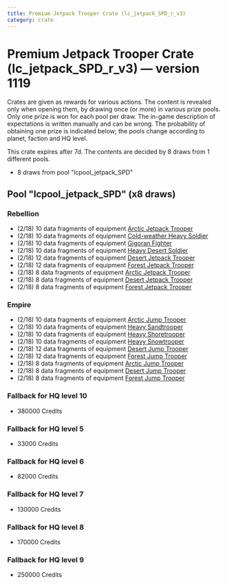 ```yaml
---
title: Premium Jetpack Trooper Crate (lc_jetpack_SPD_r_v3)
category: crate
---
```


# Premium Jetpack Trooper Crate (lc_jetpack_SPD_r_v3) — version 1119

Crates are given as rewards for various actions. The content is revealed only when opening them, by drawing once (or more) in various prize pools. Only one prize is won for each pool per draw. The in-game description of expectations is written manually and can be wrong. The probability of obtaining one prize is indicated below; the pools change according to planet, faction and HQ level.

This crate expires after 7d. The contents are decided by 8 draws from 1 different pools.
  * 8 draws from pool "lcpool_jetpack_SPD"

## Pool "lcpool_jetpack_SPD" (x8 draws)

### Rebellion

  * (2/18) 10 data fragments of equipment [Arctic Jetpack Trooper](eqpRebelEchoBaseJetpackTrooper)
  * (2/18) 10 data fragments of equipment [Cold-weather Heavy Soldier](eqpRebelEchoBaseHeavySoldier)
  * (2/18) 10 data fragments of equipment [Gigoran Fighter](eqpRebelShaggyAlien)
  * (2/18) 10 data fragments of equipment [Heavy Desert Soldier](eqpRebelHeavySandSoldier)
  * (2/18) 12 data fragments of equipment [Desert Jetpack Trooper](eqpRebelSandJetpackTrooper)
  * (2/18) 12 data fragments of equipment [Forest Jetpack Trooper](eqpRebelPentagonJetpackTrooper)
  * (2/18) 8 data fragments of equipment [Arctic Jetpack Trooper](eqpRebelEchoBaseJetpackTrooper)
  * (2/18) 8 data fragments of equipment [Desert Jetpack Trooper](eqpRebelSandJetpackTrooper)
  * (2/18) 8 data fragments of equipment [Forest Jetpack Trooper](eqpRebelPentagonJetpackTrooper)

### Empire

  * (2/18) 10 data fragments of equipment [Arctic Jump Trooper](eqpEmpireSnowJumpTrooper)
  * (2/18) 10 data fragments of equipment [Heavy Sandtrooper](eqpEmpireHeavySandtrooper)
  * (2/18) 10 data fragments of equipment [Heavy Shoretrooper](eqpEmpirePentagonHeavyTrooper)
  * (2/18) 10 data fragments of equipment [Heavy Snowtrooper](eqpEmpireHeavySnowtrooper)
  * (2/18) 12 data fragments of equipment [Desert Jump Trooper](eqpEmpireSandJumpTrooper)
  * (2/18) 12 data fragments of equipment [Forest Jump Trooper](eqpEmpirePentagonJumpTrooper)
  * (2/18) 8 data fragments of equipment [Arctic Jump Trooper](eqpEmpireSnowJumpTrooper)
  * (2/18) 8 data fragments of equipment [Desert Jump Trooper](eqpEmpireSandJumpTrooper)
  * (2/18) 8 data fragments of equipment [Forest Jump Trooper](eqpEmpirePentagonJumpTrooper)

### Fallback for HQ level 10

  * 380000 Credits

### Fallback for HQ level 5

  * 33000 Credits

### Fallback for HQ level 6

  * 82000 Credits

### Fallback for HQ level 7

  * 130000 Credits

### Fallback for HQ level 8

  * 170000 Credits

### Fallback for HQ level 9

  * 250000 Credits